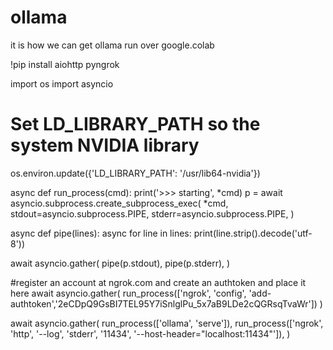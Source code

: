 # ollama
it is how we can get ollama run over google.colab


!pip install aiohttp pyngrok

import os
import asyncio

# Set LD_LIBRARY_PATH so the system NVIDIA library 
os.environ.update({'LD_LIBRARY_PATH': '/usr/lib64-nvidia'})

async def run_process(cmd):
  print('>>> starting', *cmd)
  p = await asyncio.subprocess.create_subprocess_exec(
      *cmd,
      stdout=asyncio.subprocess.PIPE,
      stderr=asyncio.subprocess.PIPE,
  )

  async def pipe(lines):
    async for line in lines:
      print(line.strip().decode('utf-8'))

  await asyncio.gather(
      pipe(p.stdout),
      pipe(p.stderr),
  )

#register an account at ngrok.com and create an authtoken and place it here
await asyncio.gather(
    run_process(['ngrok', 'config', 'add-authtoken','2eCDpQ9GsBI7TEL95Y7iSnlglPu_5x7aB9LDe2cQGRsqTvaWr'])
)

await asyncio.gather(
    run_process(['ollama', 'serve']),
    run_process(['ngrok', 'http', '--log', 'stderr', '11434', '--host-header="localhost:11434"']),
)

